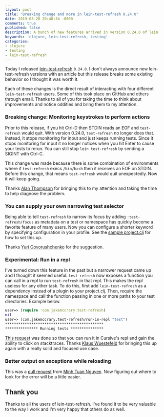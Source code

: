 ```yaml
---
layout: post
title: "Breaking change and more in lein-test-refresh 0.24.0"
date: 2019-03-20 20:48:34 -0500
comments: true
published: false
description: A bunch of new features arrived in version 0.24.0 of lein-test-refresh
keywords: 'clojure, lein-test-refresh, testing'
categories: 
- clojure
- testing
- lein-test-refresh
---
```


Today I released [lein-test-refresh](https://github.com/jakemcc/lein-test-refresh) `0.24.0`. I don't always announce new lein-test-refresh versions with an article but this release breaks some existing behavior so I thought it was worth it.

Each of these changes is the direct result of interacting with four different `lein-test-refresh` users. Some of this took place on GitHub and others through email. Thanks to all of you for taking the time to think about improvements and notice oddities and bring them to my attention.

### Breaking change: Monitoring keystrokes to perform actions

Prior to this release, if you hit Ctrl-D then STDIN reads an EOF and `test-refresh` would quit. With version 0.24.0, `test-refresh` no longer does that. Instead, it stops monitoring for input and just keeps running tests. Since it stops monitoring for input it no longer notices when you hit Enter to cause your tests to rerun. You can still stop `lein test-refresh` by sending a SIGINT with Ctrl-C.

This change was made because there is some combination of environments where if `test-refresh` execs `/bin/bash` then it receives an EOF on STDIN. Before this change, that means `test-refresh` would quit unexpectedly. Now it will keep going.

Thanks [Alan Thompson](https://github.com/cloojure) for bringing this to my attention and taking the time to help diagnose the problem.

### You can supply your own narrowing test selector

Being able to tell `test-refresh` to narrow its focus by adding `:test-refresh/focus` as metadata on a test or namespace has quickly become a favorite feature of many users. Now you can configure a shorter keyword by specifying configuration in your profile. See the [sample project.clj](https://github.com/jakemcc/lein-test-refresh/blob/1b5165660d9e40d9394809a95b148ec758a6d56b/sample.project.clj#L61-L65) for how to set this up.

Thanks [Yuri Govorushchenko](https://github.com/metametadata) for the suggestion.

### Experimental: Run in a repl

I've turned down this feature in the past but a narrower request came up and I thought it seemed useful. `test-refresh` now exposes a function you can call in a repl to run `test-refresh` in that repl. This makes the repl useless for any other task. To do this, first add `lein-test-refresh` as a dependency instead of a plugin to your project.clj. Then, require the namespace and call the function passing in one or more paths to your test directories. Example below.

```clojure
user=> (require 'com.jakemccrary.test-refresh)
nil
user=> (com.jakemccrary.test-refresh/run-in-repl "test")
*********************************************
*************** Running tests ***************
```

[This request](https://github.com/jakemcc/lein-test-refresh/issues/80) was done so that you can run it in Cursive's repl and gain the ability to click on stacktraces. Thanks [Klaus Wuestefeld](https://github.com/klauswuestefeld) for bringing this up again with a really solid and focused use case.

### Better output on exceptions while reloading

This was a [pull request](https://github.com/jakemcc/lein-test-refresh/pull/81) from [Minh Tuan Nguyen](https://github.com/minhtuannguyen). Now figuring out where to look for the error will be a little easier.


## Thank you

Thanks to all the users of lein-test-refresh. I've found it to be very valuable to the way I work and I'm very happy that others do as well.

